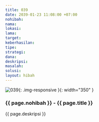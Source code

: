 ```yaml
---
title: 039
date: 2039-01-23 11:08:00 +07:00
nohibah: 
nama: 
lokasi: 
lama: 
target: 
keberhasilan: 
tipe: 
strategi: 
dana: 
deskripsi: 
masalah: 
solusi: 
layout: hibah
---
```


![039](/static/img/hibahcms/039.png){: .img-responsive }{: width="350" }

### {{ page.nohibah }} - {{ page.title }}

{{ page.deskripsi }}
